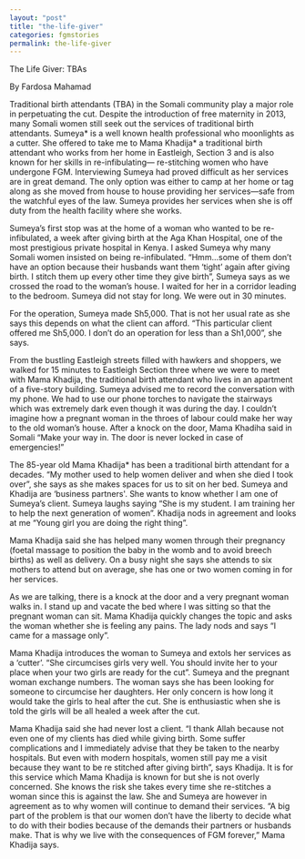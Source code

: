 ```yaml
---
layout: "post"
title: "the-life-giver"
categories: fgmstories
permalink: the-life-giver
---
```


The Life Giver: TBAs

By Fardosa Mahamad 

Traditional birth attendants (TBA) in the Somali community play a major role in perpetuating the cut. Despite the introduction of free maternity in 2013, many Somali women still seek out the services of traditional birth attendants. 
Sumeya* is a well known health professional who moonlights as a cutter. She offered to take me to Mama Khadija* a traditional birth attendant who works from her home in Eastleigh, Section 3 and is also known for her skills in re-infibulating— re-stitching women who have undergone FGM.
Interviewing Sumeya had proved difficult as her services are in great demand. The only option was either to camp at her home or tag along as she moved from house to house providing her services—safe from the watchful eyes of the law. Sumeya provides her services when she is off duty from the health facility where she works.

Sumeya’s first stop was at the home of a woman who wanted to be re-infibulated, a week after giving birth at the Aga Khan Hospital, one of the most prestigious private hospital in Kenya. I asked Sumeya why many Somali women insisted on being re-infibulated. “Hmm...some of them don’t have an option because their husbands want them ‘tight’ again after giving birth. I stitch them up every other time they give birth”, Sumeya says as we crossed the road to the woman’s house. I waited for her in a corridor leading to the bedroom. Sumeya did not stay for long. We were out in 30 minutes. 

For the operation, Sumeya made Sh5,000. That is not her usual rate as she says this depends on what the client can afford. “This particular client offered me Sh5,000. I don’t do an operation for less than a Sh1,000”, she says.

From the bustling Eastleigh streets filled with hawkers and shoppers, we walked for 15 minutes to Eastleigh Section three where we were to meet with Mama Khadija, the traditional birth attendant who lives in an apartment of a five-story building. Sumeya advised me to record the conversation with my phone.
We had to use our phone torches to navigate the stairways which was extremely dark even though it was during the day.  I couldn’t imagine how a pregnant woman in the throes of labour could make her way to the old woman’s house. After a knock on the door, Mama Khadiha said in Somali “Make your way in. The door is never locked in case of emergencies!”

The 85-year old Mama Khadija* has been a traditional birth attendant for a decades. “My mother used to help women deliver and when she died I took over”, she says as she makes spaces for us to sit on her bed.  Sumeya and Khadija are ‘business partners'. She wants to know whether l am one of Sumeya’s client. Sumeya laughs saying “She is my student. I am training her to help the next generation of women”. Khadija nods in agreement and looks at me “Young girl you are doing the right thing”. 

Mama Khadija said she has helped many women through their pregnancy (foetal massage to position the baby in the womb and to avoid breech births) as well as delivery. On a busy night she says she attends to six mothers to attend but on average, she has one or two women coming in for her services.

As we are talking, there is a knock at the door and a very pregnant woman walks in. I stand up and vacate the bed where l was sitting so that the pregnant woman can sit. Mama Khadija quickly changes the topic and asks the woman whether she is feeling any pains. The lady nods and says “I came for a massage only”. 

Mama Khadija introduces the woman to Sumeya and extols her services as a ‘cutter’. “She circumcises girls very well. You should invite her to your place when your two girls are ready for the cut”. 
Sumeya and the pregnant woman exchange numbers. The woman says she has been looking for someone to circumcise her daughters. Her only concern is how long it would take the girls to heal after the cut. She is enthusiastic when she is told the girls will be all healed a week after the cut.

Mama Khadija said she had never lost a client. “I thank Allah because not even one of my clients has died while giving birth. Some suffer complications and I immediately advise that they be taken to the nearby hospitals. But even with modern hospitals, women still pay me a visit because they want to be re stitched after giving birth”, says Khadija. 
It is for this service which Mama Khadija is known for but she is not overly concerned. She knows the risk she takes every time she re-stitches a woman since this is against the law. 
She and Sumeya are however in agreement as to why women will continue to demand their services.  “A big part of the problem is that our women don’t have the liberty to decide what to do with their bodies because of the demands their partners or husbands make. That is why we live with the consequences of FGM forever,” Mama Khadija says.
